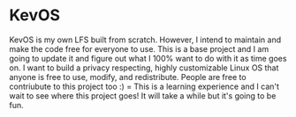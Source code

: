 # KevOS
KevOS is my own LFS built from scratch. However, I intend to maintain and make the code free for everyone to use. This is a base project and I am going to update it and figure out what I 100% want to do with it as time goes on. I want to build a privacy respecting, highly customizable Linux OS that anyone is free to use, modify, and redistribute. People are free to contriubute to this project too :) =
This is a learning experience and I can't wait to see where this project goes! It will take a while but it's going to be fun.

